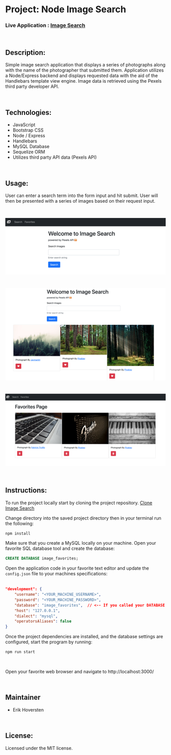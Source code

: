 # Project: Node Image Search

### Live Application : [Image Search](https://blooming-scrubland-70778.herokuapp.com/)

&nbsp;

## Description:

Simple image search application that displays a series of photographs along with the name of the photographer that submitted them. Application utilizes a Node/Express backend and displays requested data with the aid of the Handlebars template view engine. Image data is retrieved using the Pexels third party developer API. 

&nbsp;

## Technologies:

- JavaScript
- Bootstrap CSS
- Node / Express
- Handlebars
- MySQL Database
- Sequelize ORM
- Utilizes third party API data (Pexels API)

&nbsp;

## Usage:

User can enter a search term into the form input and hit submit. User will then be presented with a series of images based on their request input.

&nbsp;

![landing page](./assets/img/Image_landing.png)
#
![image search](./assets/img/search.png)
#
![favorites](./assets/img/favorites.png)


&nbsp;

## Instructions:


To run the project locally start by cloning the project repository. [Clone Image Search](https://github.com/ehoversten/image_search.git)

Change directory into the saved project directory then in your terminal run the following:

```javascript
npm install
```

Make sure that you create a MySQL locally on your machine. Open your favorite SQL database tool and create the database:
```SQL
CREATE DATABASE image_favorites;
```

Open the application code in your favorite text editor and update the `config.json` file to your machines specifications:
```json

"development": {
    "username": "<YOUR_MACHINE_USERNAME>",
    "password": "<YOUR_MACHINE_PASSWORD>",
    "database": "image_favorites",  // <-- If you called your DATABASE something else update it here!
    "host": "127.0.0.1",
    "dialect": "mysql",
    "operatorsAliases": false
}

```

Once the project dependencies are installed, and the database settings are configured, start the program by running:

```javascript
npm run start
```

&nbsp;

Open your favorite web browser and navigate to http://localhost:3000/

&nbsp;

## Maintainer

- Erik Hoversten

&nbsp;

## License:

Licensed under the MIT license.
